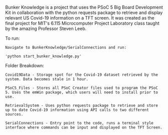 Bunker Knowledge is a project that uses the PSoC 5 Big Board Development Kit in collaboration with the python requests package to retrieve and display relevant US Covid-19 information on a TFT screen. It was created as the final project for MIT's 6.115 Microcomputer Project Laboratory class taught by the amazing Professor Steven Leeb.

To run:
	
	Navigate to BunkerKnowledge/SerialConnections and run:
	
	'python start_bunker_knowledge.py'

Folder Breakdown:
	
	Covid19Data - Storage spot for the Covid-19 dataset retrieved by the system. Data becomes stale in 1 hour.
	
	PSoC5_Files - Stores all PSoC Creator files used to program the PSoC 5. Uses the emWin package, which users will need to install prior to use.
	
	RetrievalSystem - Uses python requests package to retrieve and store up to date Covid-19 information using API calls to two different sources.
	
	SerialConnections - Entry point to the code, runs a terminal style interface where commands can be input and displayed on the TFT Screen.